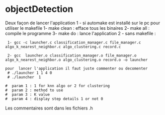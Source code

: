 # objectDetection



Deux façon de lancer l'application
	1 - si automake est installé sur le pc pour utiliser le makefile
		1- make clean   : efface tous les binaires
		2- make all    : compile le programme
		3- make do     : lance l'application
	2 -  sans makefile :

	 1- gcc -c launcher.c classification_manager.c file_manager.c algo_k_nearest_neighbor.c algo_clustering.c record.c

	 2- gcc  launcher.o classification_manager.o file_manager.o algo_k_nearest_neighbor.o algo_clustering.o record.o -o launcher

	pour  lancer l'application il faut juste commenter ou decomenter
	 # ./launcher 1 1 4 0 
	 # ./launcher  1 

	#  param 1 : 1 for knn algo or 2 for clustering
	#  param 2 : method to use
	#  param 3 : K value
	#  param 4 : display step details 1 or not 0


Les commentaires sont dans les fichiers .h
